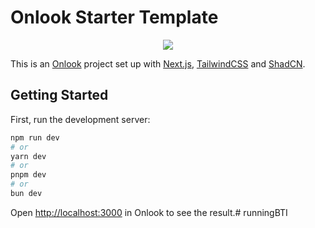 # Onlook Starter Template

<p align="center">
  <img src="app/favicon.ico" />
</p>

This is an [Onlook](https://onlook.dev/) project set up with [Next.js](https://nextjs.org/), [TailwindCSS](https://tailwindcss.com/) and [ShadCN](https://ui.shadcn.com).

## Getting Started

First, run the development server:

```bash
npm run dev
# or
yarn dev
# or
pnpm dev
# or
bun dev
```

Open [http://localhost:3000](http://localhost:3000) in Onlook to see the result.#   r u n n i n g B T I  
 